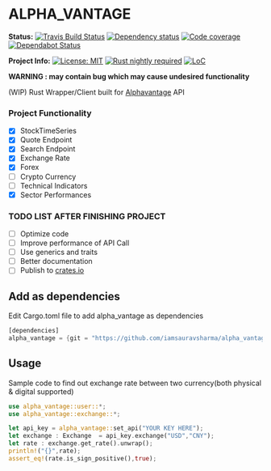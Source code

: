 # ALPHA_VANTAGE

**Status:**
[![Travis Build Status][build_badge]][build_link]
[![Dependency status][deps_badge]][deps_link]
[![Code coverage][codecov_badge]][codecov_link]
[![Dependabot Status][dependabot_badge]][dependabot_link]

**Project Info:**
[![License: MIT][license_badge]][license_link]
[![Rust nightly required][rust_badge]][rust_link]
[![LoC][loc_badge]][loc_link]


**WARNING : may contain bug which may cause undesired functionality** 

(WIP) Rust Wrapper/Client built for [Alphavantage][alphavantage_link]  API

### Project Functionality

- [X] StockTimeSeries
- [X] Quote Endpoint
- [X] Search Endpoint
- [X] Exchange Rate
- [X] Forex
- [ ] Crypto Currency
- [ ] Technical Indicators
- [X] Sector Performances

### TODO LIST AFTER FINISHING PROJECT

- [ ] Optimize code
- [ ] Improve performance of API Call 
- [ ] Use generics and traits
- [ ] Better documentation
- [ ] Publish to [crates.io][cratesio_link]

## Add as dependencies
Edit Cargo.toml file to add alpha_vantage as dependencies

```Rust
[dependencies]
alpha_vantage = {git = "https://github.com/iamsauravsharma/alpha_vantage"}
```

## Usage
Sample code to find out exchange rate between two currency(both physical & digital supported)

```Rust
use alpha_vantage::user::*;
use alpha_vantage::exchange::*;

let api_key = alpha_vantage::set_api("YOUR KEY HERE");
let exchange : Exchange  = api_key.exchange("USD","CNY");
let rate : exchange.get_rate().unwrap();
println!("{}",rate);
assert_eq!(rate.is_sign_positive(),true);
```

[build_badge]: https://travis-ci.com/iamsauravsharma/alpha_vantage.svg?branch=master
[build_link]: https://travis-ci.com/iamsauravsharma/alpha_vantage
[deps_badge]: https://deps.rs/repo/github/iamsauravsharma/alpha_vantage/status.svg
[deps_link]: https://deps.rs/repo/github/iamsauravsharma/alpha_vantage
[codecov_badge]: https://img.shields.io/codecov/c/github/iamsauravsharma/alpha_vantage.svg
[codecov_link]: https://codecov.io/gh/iamsauravsharma/alpha_vantage
[dependabot_badge]: https://api.dependabot.com/badges/status?host=github&repo=iamsauravsharma/cargo-cleaner
[dependabot_link]: https://dependabot.com
[license_badge]: https://img.shields.io/github/license/iamsauravsharma/alpha_vantage.svg
[license_link]: LICENSE
[rust_badge]: https://img.shields.io/badge/rust-nightly-blue.svg
[rust_link]: https://rustup.rs
[loc_badge]: https://tokei.rs/b1/github/iamsauravsharma/alpha_vantage
[loc_link]: https://github.com/iamsauravsharma/alpha_vantage
[alphavantage_link]: https://alphavantage.co
[cratesio_link]: https://crates.io